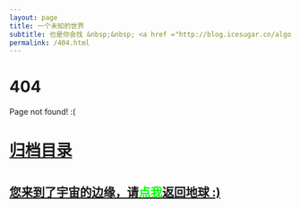 ```yaml
---
layout: page
title: 一个未知的世界
subtitle: 也是你会找 &nbsp;&nbsp; <a href ="http://blog.icesugar.cn/algorithm.html">算法</a>&nbsp;&nbsp; <a href ="http://blog.icesugar.cn/life.html">生活故事</a>&nbsp;&nbsp; <a href ="http://blog.icesugar.cn/jvm.html">JVM</a>&nbsp;&nbsp; <a href ="http://blog.icesugar.cn/spring-boot.html">Spring Boot</a>&nbsp;&nbsp; <a href ="http://blog.icesugar.cn/spring-cloud.html">Spring Cloud</a>
permalink: /404.html
---
```


# 404

Page not found! :(

<h1><a href ="http://blog.icesugar.cn/archives.html">归档目录</a><h1>

<h2><a href="http://blog.icesugar.cn/archives.html">您来到了宇宙的边缘，请<span style="color:#00FF00">点我</span>返回地球 :)</a></h2>
